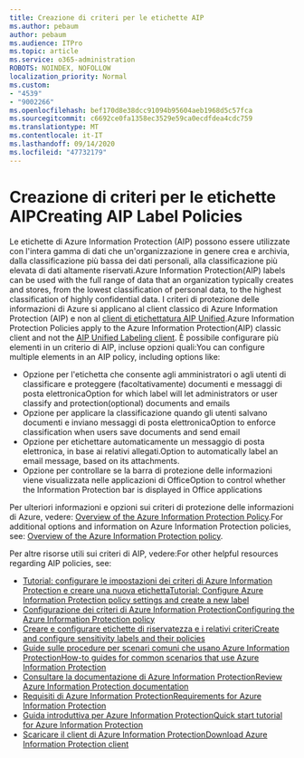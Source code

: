 ```yaml
---
title: Creazione di criteri per le etichette AIP
ms.author: pebaum
author: pebaum
ms.audience: ITPro
ms.topic: article
ms.service: o365-administration
ROBOTS: NOINDEX, NOFOLLOW
localization_priority: Normal
ms.custom:
- "4539"
- "9002266"
ms.openlocfilehash: bef170d8e38dcc91094b95604aeb1968d5c57fca
ms.sourcegitcommit: c6692ce0fa1358ec3529e59ca0ecdfdea4cdc759
ms.translationtype: MT
ms.contentlocale: it-IT
ms.lasthandoff: 09/14/2020
ms.locfileid: "47732179"
---
```

# <a name="creating-aip-label-policies"></a><span data-ttu-id="a6498-102">Creazione di criteri per le etichette AIP</span><span class="sxs-lookup"><span data-stu-id="a6498-102">Creating AIP Label Policies</span></span>

<span data-ttu-id="a6498-103">Le etichette di Azure Information Protection (AIP) possono essere utilizzate con l'intera gamma di dati che un'organizzazione in genere crea e archivia, dalla classificazione più bassa dei dati personali, alla classificazione più elevata di dati altamente riservati.</span><span class="sxs-lookup"><span data-stu-id="a6498-103">Azure Information Protection(AIP) labels can be used with the full range of data that an organization typically creates and stores, from the lowest classification of personal data, to the highest classification of highly confidential data.</span></span> <span data-ttu-id="a6498-104">I criteri di protezione delle informazioni di Azure si applicano al client classico di Azure Information Protection (AIP) e non al  [client di etichettatura AIP Unified](https://docs.microsoft.com/azure/information-protection/rms-client/unifiedlabelingclient-version-release-history).</span><span class="sxs-lookup"><span data-stu-id="a6498-104">Azure Information Protection Policies apply to the Azure Information Protection(AIP) classic client and not the  [AIP Unified Labeling client](https://docs.microsoft.com/azure/information-protection/rms-client/unifiedlabelingclient-version-release-history).</span></span> <span data-ttu-id="a6498-105">È possibile configurare più elementi in un criterio di AIP, incluse opzioni quali:</span><span class="sxs-lookup"><span data-stu-id="a6498-105">You can configure multiple elements in an AIP policy, including options like:</span></span>

- <span data-ttu-id="a6498-106">Opzione per l'etichetta che consente agli amministratori o agli utenti di classificare e proteggere (facoltativamente) documenti e messaggi di posta elettronica</span><span class="sxs-lookup"><span data-stu-id="a6498-106">Option for which label will let administrators or user classify and protection(optional) documents and emails</span></span>
- <span data-ttu-id="a6498-107">Opzione per applicare la classificazione quando gli utenti salvano documenti e inviano messaggi di posta elettronica</span><span class="sxs-lookup"><span data-stu-id="a6498-107">Option to enforce classification when users save documents and send email</span></span>
- <span data-ttu-id="a6498-108">Opzione per etichettare automaticamente un messaggio di posta elettronica, in base ai relativi allegati.</span><span class="sxs-lookup"><span data-stu-id="a6498-108">Option to automatically label an email message, based on its attachments.</span></span>
- <span data-ttu-id="a6498-109">Opzione per controllare se la barra di protezione delle informazioni viene visualizzata nelle applicazioni di Office</span><span class="sxs-lookup"><span data-stu-id="a6498-109">Option to control whether the Information Protection bar is displayed in Office applications</span></span>

<span data-ttu-id="a6498-110">Per ulteriori informazioni e opzioni sui criteri di protezione delle informazioni di Azure, vedere: [Overview of the Azure Information Protection Policy](https://docs.microsoft.com/azure/information-protection/overview-policy).</span><span class="sxs-lookup"><span data-stu-id="a6498-110">For additional options and information on Azure Information Protection policies, see: [Overview of the Azure Information Protection policy](https://docs.microsoft.com/azure/information-protection/overview-policy).</span></span>  

<span data-ttu-id="a6498-111">Per altre risorse utili sui criteri di AIP, vedere:</span><span class="sxs-lookup"><span data-stu-id="a6498-111">For other helpful resources regarding AIP policies, see:</span></span>

- [<span data-ttu-id="a6498-112">Tutorial: configurare le impostazioni dei criteri di Azure Information Protection e creare una nuova etichetta</span><span class="sxs-lookup"><span data-stu-id="a6498-112">Tutorial: Configure Azure Information Protection policy settings and create a new label</span></span>](https://docs.microsoft.com/azure/information-protection/infoprotect-quick-start-tutorial)  
- [<span data-ttu-id="a6498-113">Configurazione dei criteri di Azure Information Protection</span><span class="sxs-lookup"><span data-stu-id="a6498-113">Configuring the Azure Information Protection policy</span></span>](https://docs.microsoft.com/azure/information-protection/configure-policy)  
- [<span data-ttu-id="a6498-114">Creare e configurare etichette di riservatezza e i relativi criteri</span><span class="sxs-lookup"><span data-stu-id="a6498-114">Create and configure sensitivity labels and their policies</span></span>](https://docs.microsoft.com/microsoft-365/compliance/create-sensitivity-labels)  
- [<span data-ttu-id="a6498-115">Guide sulle procedure per scenari comuni che usano Azure Information Protection</span><span class="sxs-lookup"><span data-stu-id="a6498-115">How-to guides for common scenarios that use Azure Information Protection</span></span>](https://docs.microsoft.com/azure/information-protection/how-to-guides)  
- [<span data-ttu-id="a6498-116">Consultare la documentazione di Azure Information Protection</span><span class="sxs-lookup"><span data-stu-id="a6498-116">Review Azure Information Protection documentation</span></span>](https://docs.microsoft.com/azure/information-protection/what-is-information-protection)  
- [<span data-ttu-id="a6498-117">Requisiti di Azure Information Protection</span><span class="sxs-lookup"><span data-stu-id="a6498-117">Requirements for Azure Information Protection</span></span>](https://docs.microsoft.com/azure/information-protection/get-started/requirements)  
- [<span data-ttu-id="a6498-118">Guida introduttiva per Azure Information Protection</span><span class="sxs-lookup"><span data-stu-id="a6498-118">Quick start tutorial for Azure Information Protection</span></span>](https://docs.microsoft.com/azure/information-protection/get-started/infoprotect-quick-start-tutorial)  
- [<span data-ttu-id="a6498-119">Scaricare il client di Azure Information Protection</span><span class="sxs-lookup"><span data-stu-id="a6498-119">Download Azure Information Protection client</span></span>](https://www.microsoft.com/download/details.aspx?id=53018)